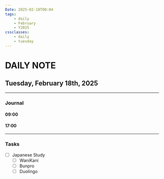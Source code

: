 ```yaml
---
Date: 2025-02-18T00:04
tags:
    - daily
    - February
    - Y2025
cssclasses:
    - daily
    - tuesday
---
```

# DAILY NOTE
## Tuesday, February 18th, 2025
***
### Journal

#### 09:00

#### 17:00

***
### Tasks
- [ ] Japanese Study
    - [ ] WaniKani
    - [ ] Bunpro
    - [ ] Duolingo